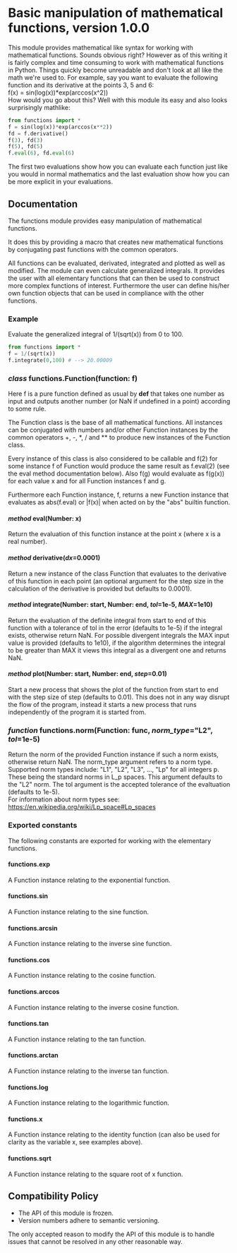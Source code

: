 # Basic manipulation of mathematical functions, version 1.0.0
This module provides mathematical like syntax for working with mathematical functions. Sounds obvious right? However as of this writing it is fairly complex and time consuming to work with mathematical functions in Python. Things quickly become unreadable and don't look at all like the math we're used to. For example, say you want to evaluate the following function and its derivative at the points 3, 5 and 6: <br/>
f(x) = sin(log(x))\*exp(arccos(x^2)) <br/>
How would you go about this? Well with this module its easy and also looks surprisingly mathlike:
```python
from functions import *
f = sin(log(x))*exp(arccos(x**2))
fd = f.derivative()
f(3), fd(3)
f(5), fd(5)
f.eval(6), fd.eval(6)
```
The first two evaluations show how you can evaluate each function just like you would in normal mathematics and the last evaluation show how you can be more explicit in your evaluations.

## Documentation
The functions module provides easy manipulation of mathematical functions.

It does this by providing a macro that creates new mathematical functions by conjugating past functions with the common operators.

All functions can be evaluated, derivated, integrated and plotted as well as modified. The module can even calculate generalized integrals. It provides the user with all elementary functions that can then be used to construct more complex functions of interest. Furthermore the user can define his/her own function objects that can be used in compliance with the other functions.

### Example
Evaluate the generalized integral of 1/(sqrt(x)) from 0 to 100.
```python
from functions import *
f = 1/(sqrt(x))
f.integrate(0,100) # --> 20.00009
```
### *class* functions.**Function**(function: f)

Here f is a pure function defined as usual by **def** that takes one number as input and outputs another number (or NaN if undefined in a point) according to some rule.

The Function class is the base of all mathematical functions. All instances can be conjugated with numbers and/or other Function instances by the common operators +, -, \*, / and \*\* to produce new instances of the Function class.

Every instance of this class is also considered to be callable and f(2) for some instance f of Function would produce the same result as f.eval(2) (see the eval method documentation below). Also f(g) would evaluate as f(g(x)) for each value x and for all Function instances f and g.

Furthermore each Function instance, f, returns a new Function instance that evaluates as abs(f.eval) or |f(x)| when acted on by the "abs" builtin function.

#### *method* **eval**(Number: x)
Return the evaluation of this function instance at the point x (where x is a real number).

#### *method* **derivative**(*dx*=0.0001)
Return a new instance of the class Function that evaluates to the derivative of this function in each point (an optional argument for the step size in the calculation of the derivative is provided but defaults to 0.0001).

#### *method* **integrate**(Number: start, Number: end, *tol*=1e-5, *MAX*=1e10)
Return the evaluation of the definite integral from start to end of this function with a tolerance of tol in the error (defaults to 1e-5) if the integral exists, otherwise return NaN. For possible divergent integrals the MAX input value is provided (defaults to 1e10), if the algorithm determines the integral to be greater than MAX it views this integral as a divergent one and returns NaN.

#### *method* **plot**(Number: start, Number: end, *step*=0.01)
Start a new process that shows the plot of the function from start to end with the step size of step (defaults to 0.01). This does not in any way disrupt the flow of the program, instead it starts a new process that runs independently of the program it is started from.

### *function* functions.**norm**(Function: func, *norm_type*="L2", *tol*=1e-5)
Return the norm of the provided Function instance if such a norm exists, otherwise return NaN. The norm_type argument refers to a norm type. Supported norm types include: "L1", "L2", "L3", ..., "Lp" for all integers p. These being the standard norms in L_p spaces. This argument defaults to the "L2" norm. The tol argument is the accepted tolerance of the evaltuation (defaults to 1e-5). <br/>
For information about norm types see: https://en.wikipedia.org/wiki/Lp_space#Lp_spaces

### Exported constants
The following constants are exported for working with the elementary functions.

#### functions.**exp**
A Function instance relating to the exponential function.

#### functions.**sin**
A Function instance relating to the sine function.

#### functions.**arcsin**
A Function instance relating to the inverse sine function.

#### functions.**cos**
A Function instance relating to the cosine function.

#### functions.**arccos**
A Function instance relating to the inverse cosine function.

#### functions.**tan**
A Function instance relating to the tan function.

#### functions.**arctan**
A Function instance relating to the inverse tan function.

#### functions.**log**
A Function instance relating to the logarithmic function.

#### functions.**x**
A Function instance relating to the identity function (can also be used for clarity as the variable x, see examples above).

#### functions.**sqrt**
A Function instance relating to the square root of x function.

## Compatibility Policy

* The API of this module is frozen.
* Version numbers adhere to semantic versioning.

The only accepted reason to modify the API of this module
is to handle issues that cannot be resolved in any other
reasonable way.
